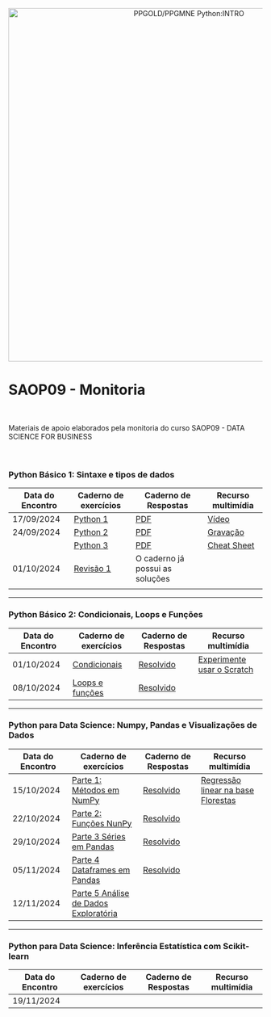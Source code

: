 
<p style ="text-align:center">
    <img src="http://epecora.com.br/DataFiles/BannerUFPR.png" width="700" alt="PPGOLD/PPGMNE Python:INTRO"  />
</p>

# SAOP09 - Monitoria
<br>

Materiais de apoio elaborados pela monitoria do curso SAOP09 - DATA SCIENCE FOR BUSINESS
<BR><BR><BR>
### Python Básico 1: Sintaxe e tipos de dados
| Data do Encontro | Caderno de exercícios | Caderno de Respostas | Recurso multimídia |
|------------------|-----------------------|----------------------|--------------------|
|17/09/2024        | [Python 1](https://colab.research.google.com/drive/1eieqtIzlTgcmB589Z-4P2kKIXrOA2e55)| [PDF](https://github.com/3ff3x0r/SAOP09-Monitoria/blob/main/Exercicios_01_respostas.pdf) | [Vídeo](https://youtu.be/shO5lt7XeWM)|
|24/09/2024        | [Python 2](https://colab.research.google.com/drive/1bcb8EwZ_eAWv_VWIQDYJ42GCyhWCuGAn)| [PDF](https://github.com/3ff3x0r/SAOP09-Monitoria/blob/main/Exercicios_02_respostas.pdf) | [Gravação](https://ufprbr0.sharepoint.com/sites/2024-2-saop09-n1/Documentos%20Compartilhados/Monitoria%20SAOP09/Recordings/Meeting%20in%20_Monitoria%20SAOP09_-20240924_180951-Meeting%20Recording.mp4?web=1&referrer=Teams.TEAMS-WEB&referrerScenario=MeetingChicletGetLink.view) |
|        | [Python 3](https://colab.research.google.com/drive/1oF1beHPgsdsbSuVvbtwT3GVundg6KvEz)| [PDF](https://github.com/3ff3x0r/SAOP09-Monitoria/blob/main/Exercicios_03_respostas.pdf) | [Cheat Sheet](https://nbisweden.github.io/workshop-python/img/cheat_sheet.pdf)|
|01/10/2024        | [Revisão 1](https://colab.research.google.com/drive/1KSoRtzpQnk_LTYQOJUBqwkCQvNNphnkp#scrollTo=2bd0fc7d)| O caderno já possui as soluções
 | |

----
### Python Básico 2: Condicionais, Loops e Funções

| Data do Encontro | Caderno de exercícios | Caderno de Respostas | Recurso multimídia |
|------------------|-----------------------|----------------------|--------------------|
|01/10/2024        | [Condicionais](https://colab.research.google.com/drive/1QTnEVBWCTw_gbGqgy9ZaE02IirbKN2Gz?usp=sharing)| [Resolvido](https://colab.research.google.com/drive/1DOtG52eB4cTTK9dQPkKuG7421rGGpI-Q?usp=sharing) | [Experimente usar o Scratch](https://scratch.mit.edu/projects/editor/?tutorial=all)|
|08/10/2024        | [Loops e funções](https://colab.research.google.com/drive/1-LTYtZs7uSx2g9EH48OQHKcVx-rsodi0?usp=sharing)| [Resolvido](https://colab.research.google.com/drive/1uT4f71uTPT726xYb-wZiv2HF1fHOBy-I?usp=sharing) | |

----
### Python para Data Science: Numpy, Pandas e Visualizações de Dados
| Data do Encontro | Caderno de exercícios | Caderno de Respostas | Recurso multimídia |
|------------------|-----------------------|----------------------|--------------------|
|15/10/2024        | [Parte 1: Métodos em NumPy](https://colab.research.google.com/drive/16uSXQqAI0sazEFw6Jj1a0ZU_1W2hpnB4)| [Resolvido](https://colab.research.google.com/drive/1hSgOuL-UkAT5FNlRm86eCy8HbrBjWuzV?usp=sharing) | [Regressão linear na base Florestas](https://colab.research.google.com/drive/1x_FhBVAsMVOquM1TTXBNhgNeb7WitYqg?usp=sharing)|
|22/10/2024        | [Parte 2: Funções NunPy](https://colab.research.google.com/drive/1uj-sqjbWXfat0ZUqMKZVoN22iRp2YEFZ?usp=sharing)| [Resolvido](https://colab.research.google.com/drive/12NgGsC_YKAv0Lv9Y76xLFXIld5b8b3SA?usp=sharing) | |
|29/10/2024        | [Parte 3 Séries em Pandas](https://colab.research.google.com/drive/15_DUi3acw6gvb6PoUBoeWZGRkpdSh5aY?usp=sharing)|  [Resolvido](https://colab.research.google.com/drive/1KCBmUAf4x9tP1RlkanTWlLslfogdXYLB?usp=sharing)| |
|05/11/2024        | [Parte 4 Dataframes em Pandas](https://colab.research.google.com/drive/1d_kp-kGLQ2_V3sPVBp99sxUV16dWI9_Y?usp=sharing)| [Resolvido](https://colab.research.google.com/drive/1jZ8aEpB_cGSLR11poO3Xp9NjsQJhcKfX?usp=sharing) | |
|12/11/2024        | [Parte 5 Análise de Dados Exploratória](https://colab.research.google.com/drive/1kjN7Dy1OwOsYt24JmCTZQZnb19MLsxCQ?usp=sharing)|  | |

----
### Python para Data Science: Inferência Estatística com Scikit-learn
| Data do Encontro | Caderno de exercícios | Caderno de Respostas | Recurso multimídia |
|------------------|-----------------------|----------------------|--------------------|
|19/11/2024        | []()|  | |
